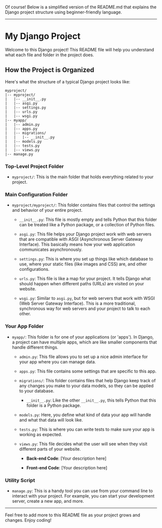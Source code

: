 Of course! Below is a simplified version of the README.md that explains the Django project structure using beginner-friendly language.

---

# My Django Project

Welcome to this Django project! This README file will help you understand what each file and folder in the project does. 

## How the Project is Organized

Here's what the structure of a typical Django project looks like:

```
myproject/
|-- myproject/
|   |-- __init__.py
|   |-- asgi.py
|   |-- settings.py
|   |-- urls.py
|   |-- wsgi.py
|-- myapp/
|   |-- admin.py
|   |-- apps.py
|   |-- migrations/
|   |   |-- __init__.py
|   |-- models.py
|   |-- tests.py
|   |-- views.py
|-- manage.py
```

### Top-Level Project Folder

- `myproject/`: This is the main folder that holds everything related to your project.

### Main Configuration Folder

- `myproject/myproject/`: This folder contains files that control the settings and behavior of your entire project.

  - `__init__.py`: This file is mostly empty and tells Python that this folder can be treated like a Python package, or a collection of Python files.
  
  - `asgi.py`: This file helps your Django project work with web servers that are compatible with ASGI (Asynchronous Server Gateway Interface). This basically means how your web application communicates asynchronously.
  
  - `settings.py`: This is where you set up things like which database to use, where your static files (like images and CSS) are, and other configurations.
  
  - `urls.py`: This file is like a map for your project. It tells Django what should happen when different paths (URLs) are visited on your website.
  
  - `wsgi.py`: Similar to `asgi.py`, but for web servers that work with WSGI (Web Server Gateway Interface). This is a more traditional, synchronous way for web servers and your project to talk to each other.

### Your App Folder

- `myapp/`: This folder is for one of your applications (or 'apps'). In Django, a project can have multiple apps, which are like smaller components that handle different things.

  - `admin.py`: This file allows you to set up a nice admin interface for your app where you can manage data.
  
  - `apps.py`: This file contains some settings that are specific to this app.
  
  - `migrations/`: This folder contains files that help Django keep track of any changes you make to your data models, so they can be applied to your database.
  
    - `__init__.py`: Like the other `__init__.py`, this tells Python that this folder is a Python package.
  
  - `models.py`: Here, you define what kind of data your app will handle and what that data will look like.
  
  - `tests.py`: This is where you can write tests to make sure your app is working as expected.
  
  - `views.py`: This file decides what the user will see when they visit different parts of your website.

    - **Back-end Code**: [Your description here]
  
    - **Front-end Code**: [Your description here]

### Utility Script

- `manage.py`: This is a handy tool you can use from your command line to interact with your project. For example, you can start your development server, create a new app, and more.

---

Feel free to add more to this README file as your project grows and changes. Enjoy coding!